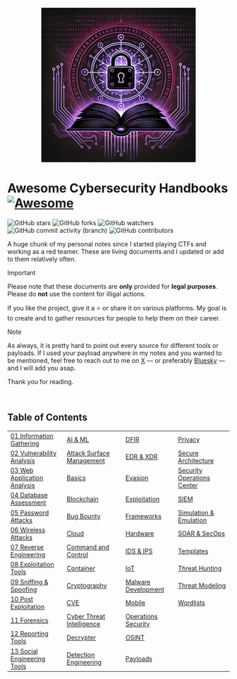 <p align="center">
  <img width="350" height="350" src="images/awesome-cybersecurity-handbooks.webp">
</p>

# Awesome Cybersecurity Handbooks [![Awesome](https://cdn.rawgit.com/sindresorhus/awesome/d7305f38d29fed78fa85652e3a63e154dd8e8829/media/badge.svg)](https://github.com/sindresorhus/awesome)

![GitHub stars](https://img.shields.io/github/stars/0xsyr0/Awesome-Cybersecurity-Handbooks?logoColor=yellow) ![GitHub forks](https://img.shields.io/github/forks/0xsyr0/Awesome-Cybersecurity-Handbooks?logoColor=purple) ![GitHub watchers](https://img.shields.io/github/watchers/0xsyr0/Awesome-Cybersecurity-Handbooks?logoColor=green)</br>
![GitHub commit activity (branch)](https://img.shields.io/github/commit-activity/m/0xsyr0/Awesome-Cybersecurity-Handbooks) ![GitHub contributors](https://img.shields.io/github/contributors/0xsyr0/Awesome-Cybersecurity-Handbooks)

A huge chunk of my personal notes since I started playing CTFs and working as a red teamer. These are living documents and I updated or add to them relatively often.

> [!IMPORTANT]
> Please note that these documents are **only** provided for **legal purposes**. Please do **not** use the content for illigal actions.

If you like the project, give it a :star: or share it on various platforms. My goal is to create and to gather resources for people to help them on their career.

> [!NOTE]
> As always, it is pretty hard to point out every source for different tools or payloads. If I used your payload anywhere in my notes and you wanted to be mentioned, feel free to reach out to me on [X](https://twitter.com/syr0_) — or preferably [Bluesky](https://bsky.app/profile/0xsyr0.bsky.social) — and I will add you asap.

Thank you for reading.

<br>

## Table of Contents

|     |     |     |     |
| --- | --- | --- | --- |
| [01 Information Gathering](handbooks/01_information_gathering.md) | [AI & ML](handbooks/ai_%26_ml.md) | [DFIR](handbooks/dfir.md) | [Privacy](handbooks/privacy.md) |
| [02 Vulnerability Analysis](handbooks/02_vulnerability_analysis.md) | [Attack Surface Management](handbooks/attack_surface_management.md) | [EDR & XDR](handbooks/edr_xdr.md) | [Secure Architecture](handbooks/secure_architecture.md) |
| [03 Web Application Analysis](handbooks/03_web_application_analysis.md) | [Basics](handbooks/basics.md) | [Evasion](handbooks/evasion.md) | [Security Operations Center](handbooks/security_operations_center.md) |
| [04 Database Assessment](handbooks/04_database_assessment.md) | [Blockchain](handbooks/blockchain.md) | [Exploitation](handbooks/exploitation.md) | [SIEM](handbooks/siem.md) |
| [05 Password Attacks](handbooks/05_password_attacks.md) | [Bug Bounty](handbooks/bug_bounty.md) | [Frameworks](handbooks/frameworks.md) | [Simulation & Emulation](handbooks/simulation_emulation.md) |
| [06 Wireless Attacks](handbooks/06_wireless_attacks.md) | [Cloud](handbooks/cloud.md) | [Hardware](handbooks/hardware.md) | [SOAR & SecOps](handbooks/soar_%26_secops.md) |
| [07 Reverse Engineering](handbooks/07_reverse_engineering.md) | [Command and Control](handbooks/command_and_control.md) | [IDS & IPS](handbooks/ids_ips.md) | [Templates](handbooks/templates.md) |
| [08 Exploitation Tools](handbooks/08_exploitation_tools.md) | [Container](handbooks/container.md) | [IoT](handbooks/iot.md) | [Threat Hunting](handbooks/threat_hunting.md) |
| [09 Sniffing & Spoofing](handbooks/09_sniffing_%26_spoofing.md) | [Cryptography](handbooks/cryptography.md) | [Malware Development](handbooks/malware_development.md) | [Threat Modeling](handbooks/threat_modeling.md) |
| [10 Post Exploitation](handbooks/10_post_exploitation.md) | [CVE](handbooks/cve.md) | [Mobile](handbooks/mobile.md) | [Wordlists](handbooks/wordlists.md) |
| [11 Forensics](handbooks/11_forensics.md) | [Cyber Threat Intelligence](handbooks/cyber_threat_intelligence.md) | [Operations Security](handbooks/operations_security.md) |
| [12 Reporting Tools](handbooks/12_reporting_tools.md) | [Decrypter](handbooks/decrypter.md) | [OSINT](handbooks/osint.md) |
| [13 Social Engineering Tools](handbooks/13_social_engineering_tools.md) | [Detection Engineering](handbooks/detection_engineering.md) | [Payloads](handbooks/payloads.md) |

